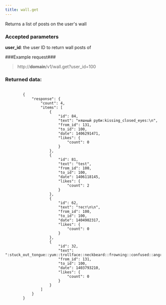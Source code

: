 ```yaml
---
title: wall.get
---
```

Returns a list of posts on the user's wall

### Accepted parameters ###

**user_id**: the user ID to return wall posts of

###Example request###

> http://**domain**/v1/wall.get?user_id=100

### Returned data: ###
<pre>
    <code>
        {
            "response": {
                "count": 4,
                "items": [
                    {
                        "id": 84,
                        "text": "няшный руби:kissing_closed_eyes:\n",
                        "from_id": 131,
                        "to_id": 100,
                        "date": 1406291471,
                        "likes": {
                            "count": 0
                        }
                    },
                    {
                        "id": 81,
                        "text": "test",
                        "from_id": 100,
                        "to_id": 100,
                        "date": 1406118145,
                        "likes": {
                            "count": 2
                        }
                    },
                    {
                        "id": 62,
                        "text": "тест\n\n",
                        "from_id": 100,
                        "to_id": 100,
                        "date": 1404902317,
                        "likes": {
                            "count": 0
                        }
                    },
                    {
                        "id": 32,
                        "text": ":stuck_out_tongue::yum::trollface::neckbeard::frowning::confused::angry::satisfied:",
                        "from_id": 131,
                        "to_id": 100,
                        "date": 1403793210,
                        "likes": {
                            "count": 0
                        }
                    }
                ]
            }
        }
    </code>

</pre>
